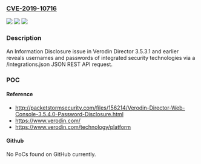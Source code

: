 ### [CVE-2019-10716](https://cve.mitre.org/cgi-bin/cvename.cgi?name=CVE-2019-10716)
![](https://img.shields.io/static/v1?label=Product&message=n%2Fa&color=blue)
![](https://img.shields.io/static/v1?label=Version&message=n%2Fa&color=blue)
![](https://img.shields.io/static/v1?label=Vulnerability&message=n%2Fa&color=brighgreen)

### Description

An Information Disclosure issue in Verodin Director 3.5.3.1 and earlier reveals usernames and passwords of integrated security technologies via a /integrations.json JSON REST API request.

### POC

#### Reference
- http://packetstormsecurity.com/files/156214/Verodin-Director-Web-Console-3.5.4.0-Password-Disclosure.html
- https://www.verodin.com/
- https://www.verodin.com/technology/platform

#### Github
No PoCs found on GitHub currently.

